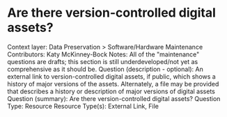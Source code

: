 # Are there version-controlled digital assets?

Context layer: Data Preservation > Software/Hardware Maintenance
Contributors: Katy McKinney-Bock
Notes: All of the "maintenance" questions are drafts; this section is still underdeveloped/not yet as comprehensive as it should be.
Question (description - optional): An external link to version-controlled digital assets, if public, which shows a history of major versions of the assets. Alternately, a file may be provided that describes a history or description of major versions of digital assets
Question (summary): Are there version-controlled digital assets?
Question Type: Resource
Resource Type(s): External Link, File